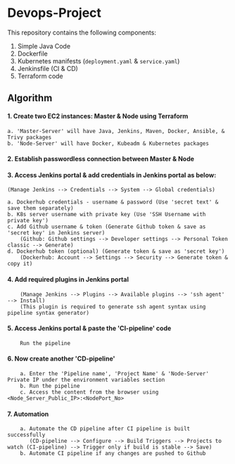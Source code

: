 # Devops-Project

This repository contains the following components:

1.  Simple Java Code
2.  Dockerfile
3.  Kubernetes manifests (`deployment.yaml` & `service.yaml`)
4.  Jenkinsfile (CI & CD)
5.  Terraform code

## Algorithm

#### 1.  Create two EC2 instances: Master & Node using Terraform

    a. 'Master-Server' will have Java, Jenkins, Maven, Docker, Ansible, & Trivy packages
    b. 'Node-Server' will have Docker, Kubeadm & Kubernetes packages

#### 2.  Establish passwordless connection between Master & Node

#### 3.  Access Jenkins portal & add credentials in Jenkins portal as below:
    (Manage Jenkins --> Credentials --> System --> Global credentials)

    a. Dockerhub credentials - username & password (Use 'secret text' & save them separately)
    b. K8s server username with private key (Use 'SSH Username with private key')
    c. Add Github username & token (Generate Github token & save as 'secret key' in Jenkins server)
        (Github: Github settings --> Developer settings --> Personal Token classic --> Generate)
    d. Dockerhub token (optional) (Generate token & save as 'secret key')
        (Dockerhub: Account --> Settings --> Security --> Generate token & copy it)

#### 4.  Add required plugins in Jenkins portal
        (Manage Jenkins --> Plugins --> Available plugins --> 'ssh agent' --> Install)
        (This plugin is required to generate ssh agent syntax using pipeline syntax generator)

#### 5.  Access Jenkins portal & paste the 'CI-pipeline' code
        Run the pipeline

#### 6.  Now create another 'CD-pipeline'
        a. Enter the 'Pipeline name', 'Project Name' & 'Node-Server' Private IP under the environment variables section
        b. Run the pipeline
        c. Access the content from the browser using <Node_Server_Public_IP>:<NodePort_No>

#### 7.  Automation
        a. Automate the CD pipeline after CI pipeline is built successfully
           (CD-pipeline --> Configure --> Build Triggers --> Projects to watch (CI-pipeline) --> Trigger only if build is stable --> Save)
        b. Automate CI pipeline if any changes are pushed to Github
